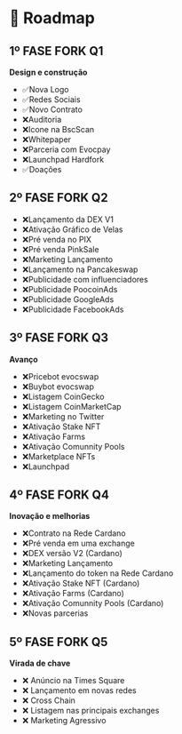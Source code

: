 # 📅 Roadmap

## 1º FASE FORK Q1&#x20;

**Design e construção**&#x20;

* ✅Nova Logo
* ✅Redes Sociais
* ✅Novo Contrato
* ❌Auditoria
* ❌Icone na BscScan
* ❌Whitepaper
* ❌Parceria com Evocpay
* ❌Launchpad Hardfork
* ✅Doações

## **2**º FASE FORK Q2&#x20;

* ❌Lançamento da DEX V1
* ❌Ativação Gráfico de Velas
* ❌Pré venda no PIX
* ❌Pré venda PinkSale
* ❌Marketing Lançamento
* ❌Lançamento na Pancakeswap
* ❌Publicidade com influenciadores
* ❌Publicidade PoocoinAds
* ❌Publicidade GoogleAds
* ❌Publicidade FacebookAds

## 3º FASE FORK Q3

**Avanço**

* ❌Pricebot evocswap
* ❌Buybot evocswap
* ❌Listagem CoinGecko
* ❌Listagem CoinMarketCap
* ❌Marketing no Twitter
* ❌Ativação Stake NFT
* ❌Ativação Farms
* ❌Ativação Comunnity Pools
* ❌Marketplace NFTs
* ❌Launchpad

## 4º FASE FORK Q4

**Inovação e melhorias**

* ❌Contrato na Rede Cardano
* ❌Pré venda em uma exchange
* ❌DEX versão V2 (Cardano)
* ❌Marketing Lançamento
* ❌Lançamento do token na Rede Cardano
* ❌Ativação Stake NFT (Cardano)
* ❌Ativação Farms (Cardano)
* ❌Ativação Comunnity Pools (Cardano)
* ❌Novas parcerias

## 5º FASE FORK Q5

**Virada de chave**

* ❌ Anúncio na Times Square&#x20;
* ❌ Lançamento em novas redes
* ❌ Cross Chain
* ❌ Listagem nas principais exchanges
* ❌ Marketing Agressivo
